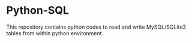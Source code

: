 Python-SQL
===============

This repository contains python codes to read and write MySQL/SQLite3 tables from within python environment.
